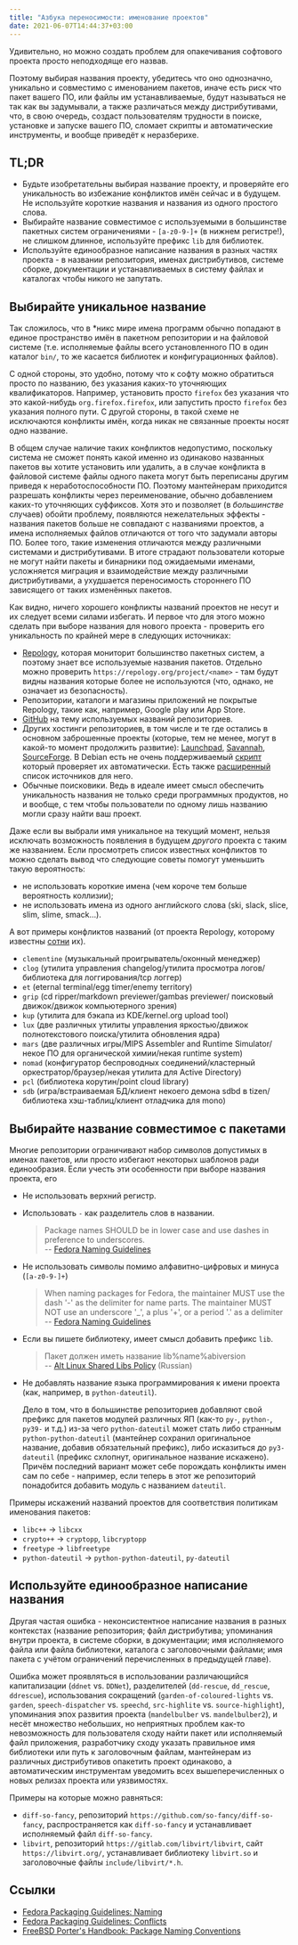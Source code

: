 ```yaml
---
title: "Азбука переносимости: именование проектов"
date: 2021-06-07T14:44:37+03:00
---
```


Удивительно, но можно создать проблем для опакечивания софтового
проекта просто неподходяще его назвав.

Поэтому выбирая названия проекту, убедитесь что оно однозначно,
уникально и совместимо с именованием пакетов, иначе есть риск что
пакет вашего ПО, или файлы им устанавливаемые, будут называться не
так как вы задумывали, а также различаться между дистрибутивами,
что, в свою очередь, создаст пользователям трудности в поиске,
установке и запуске вашего ПО, сломает скрипты и автоматические
инструменты, и вообще приведёт к неразберихе.

<!--more-->

## TL;DR

- Будьте изобретательны выбирая название проекту, и проверяйте его
  уникальность во избежание конфликтов имён сейчас и в будущем.
  Не используйте короткие названия и названия из одного простого
  слова.
- Выбирайте название совместимое с используемыми в большинстве
  пакетных систем ограничениями - `[a-z0-9-]+` (в нижнем регистре!),
  не слишком длинное, используйте префикс `lib` для библиотек.
- Используйте единообразное написание названия в разных частях
  проекта - в названии репозитория, именах дистрибутивов, системе
  сборке, документации и устанавливаемых в систему файлах и каталогах
  чтобы никого не запутать.

## Выбирайте уникальное название

Так сложилось, что в \*никс мире имена программ обычно попадают
в единое пространство имён в пакетном репозитории и на файловой
системе (т.е. исполняемые файлы всего установленного ПО в один
каталог `bin/`, то же касается библиотек и конфигурационных файлов).

С одной стороны, это удобно, потому что к софту можно обратиться
просто по названию, без указания каких-то уточняющих квалификаторов.
Например, установить просто `firefox` без указания что это какой-нибудь
`org.firefox.firefox`, или запустить просто `firefox` без указания
полного пути. С другой стороны, в такой схеме не исключаются конфликты
имён, когда никак не связанные проекты носят одно название.

В общем случае наличие таких конфликтов недопустимо, поскольку
система не сможет понять какой именно из одинаково названных пакетов
вы хотите установить или удалить, а в случае конфликта в файловой
системе файлы одного пакета могут быть переписаны другим приведя к
неработоспособности ПО. Поэтому мантейнерам приходится разрешать
конфликты через переименование, обычно добавлением каких-то уточняющих
суффиксов. Хотя это и позволяет (в *большинстве* случаев) обойти
проблему, появляются нежелательных эффекты - названия пакетов
больше не совпадают с названиями проектов, а имена исполняемых
файлов отличаются от того что задумали авторы ПО. Более того, такие
изменения отличаются между различными системами и дистрибутивами.
В итоге страдают пользователи которые не могут найти пакеты и бинарники
под ожидаемыми именами, усложняется миграция и взаимодействие между
различными дистрибутивами, а ухудшается переносимость стороннего ПО
зависящего от таких изменённых пакетов.

Как видно, ничего хорошего конфликты названий проектов не несут и 
их следует всеми силами избегать. И первое что для этого можно
сделать при выборе названия для нового проекта - проверить его
уникальность по крайней мере в следующих источниках:
- [Repology](https://repology.org/projects/), которая мониторит
  большинство пакетных систем, а поэтому знает все используемые
  названия пакетов. Отдельно можно проверить
  `https://repology.org/project/<name>` - там будут видны названия
  которые более не используются (что, однако, не означает из
  безопасность).
- Репозитории, каталоги и магазины приложений не покрытые Repology,
  такие как, например, Google play или App Store.
- [GitHub](https://github.com/search/advanced?type=Repositories)
  на тему используемых названий репозиториев.
- Других хостинги репозиториев, в том числе и те где остались в
  основном заброшенные проекты (которые, тем не менее, могут в
  какой-то момент продолжить развитие):
  [Launchpad](https://launchpad.net/),
  [Savannah](https://savannah.nongnu.org/),
  [SourceForge](https://sourceforge.net/).
  В Debian есть не очень поддерживаемый
  [скрипт](https://github.com/Debian/devscripts/blob/master/scripts/namecheck.pl)
  который проверяет их автоматически. Есть также
  [расширенный](https://www.linux.org.ru/forum/talks/16120740?cid=16123711)
  список источников для него.
- Обычные поисковики. Ведь в идеале имеет смысл обеспечить уникальность
  названия не только среди программных продуктов, но и вообще, с тем
  чтобы пользователи по одному лишь названию могли сразу найти ваш
  проект.

Даже если вы выбрали имя уникальное на текущий момент, нельзя исключать
возможность появления в будущем *другого* проекта с таким же названием.
Если просмотреть список известных конфликтов то можно сделать вывод
что следующие советы помогут уменьшить такую вероятность:
- не использовать короткие имена (чем короче тем больше вероятность
  коллизии);
- не использовать имена из одного английского слова (ski, slack,
  slice, slim, slime, smack…).

А вот примеры конфликтов названий (от проекта Repology, которому
известны
[сотни](https://github.com/repology/repology-rules/tree/master/850.split-ambiguities)
их).

- `clementine` (музыкальный проигрыватель/оконный менеджер)
- `clog` (утилита управления changelog/утилита просмотра логов/библиотека
  для логгирования/tcp логгер)
- `et` (eternal terminal/egg timer/enemy territory)
- `grip` (cd ripper/markdown previewer/gambas previewer/
  поисковый движок/движок компьютерного зрения)
- `kup` (утилита для бэкапа из KDE/kernel.org upload tool)
- `lux` (две различных утилиты управления яркостью/движок полнотекстового
  поиска/утилита обновления ядра)
- `mars` (две различных игры/MIPS Assembler and Runtime Simulator/
  некое ПО для органической химии/некая runtime system)
- `nomad` (конфигуратор беспроводных соединений/кластерный
  оркестратор/браузер/некая утилита для Active Directory)
- `pcl` (библиотека корутин/point cloud library)
- `sdb` (игра/встраиваемая БД/клиент некоего демона sdbd в tizen/библиотека хэш-таблиц/клиент отладчика для mono)

## Выбирайте название совместимое с пакетами

Многие репозитории ограничивают набор символов допустимых в именах
пакетов, или просто избегают некоторых шаблонов ради единообразия.
Если учесть эти особенности при выборе названия проекта, его

- Не использовать верхний регистр.
- Использовать `-` как разделитель слов в названии.
  > Package names SHOULD be in lower case and use dashes in preference
  > to underscores. \
  > -- [Fedora Naming Guidelines](https://docs.fedoraproject.org/en-US/packaging-guidelines/Naming/)
- Не использовать символы помимо алфавитно-цифровых и минуса (`[a-z0-9-]+`)
  > When naming packages for Fedora, the maintainer MUST use the dash
  > '-' as the delimiter for name parts. The maintainer MUST NOT use
  > an underscore '\_', a plus '+', or a period '.' as a delimiter \
  > -- [Fedora Naming Guidelines](https://docs.fedoraproject.org/en-US/packaging-guidelines/Naming/)
- Если вы пишете библиотеку, имеет смысл добавить префикс `lib`.
  > Пакет должен иметь название lib%name%abiversion \
  > -- [Alt Linux Shared Libs Policy](https://www.altlinux.org/Shared_Libs_Policy) (Russian)
- Не добавлять название языка программирования к имени проекта (как,
  например, в `python-dateutil`).

  Дело в том, что в большинстве репозиториев добавляют свой префикс
  для пакетов модулей различных ЯП (как-то `py-`, `python-`, `py39-`
  и т.д.) из-за чего `python-dateutil` может стать либо странным
  `python-python-dateutil` (мантейнер сохранил оригинальное название,
  добавив обязательный префикс), либо исказиться до `py3-dateutil`
  (префикс схлопнут, оригинальное название искажено). Причём последний
  вариант может себе порождать конфликты имен сам по себе - например,
  если теперь в этот же репозиторий понадобится добавить модуль c
  названием `dateutil`.

Примеры искажений названий проектов для соответствия политикам
именования пакетов:
- `libc++` → `libcxx`
- `crypto++` → `cryptopp`, `libcryptopp`
- `freetype` → `libfreetype`
- `python-dateutil` → `python-python-dateutil`, `py-dateutil`

## Используйте единообразное написание названия

Другая частая ошибка - неконсистентное написание названия в разных
контекстах (название репозитория; файл дистрибутива; упоминания
внутри проекта, в системе сборки, в документации; имя исполняемого
файла или файла библиотеки, каталога с заголовочными файлами; имя
пакета с учётом ограничений перечисленных в предыдущей главе).

Ошибка может проявляться в использовании различающийся капитализации
(`ddnet` vs. `DDNet`), разделителей (`dd-rescue`, `dd_rescue`,
`ddrescue`), использования сокращений (`garden-of-coloured-lights`
vs. `garden`, `speech-dispatcher` vs. `speechd`, `src-highlite` vs.
`source-highlight`), упоминания эпох развития проекта (`mandelbulber`
vs. `mandelbulber2`), и несёт множество небольших, но неприятных
проблем как-то невозможность для пользователя сходу найти пакет или
исполняемый файл приложения, разработчику сходу указать правильное
имя библиотеки или путь к заголовочным файлам, мантейнерам из различных
дистрибутивов опакетить проект одинаково, а автоматическим инструментам
уведомить всех вышеперечисленных о новых релизах проекта или уязвимостях.

Примеры на которые можно равняться:
- `diff-so-fancy`, репозиторий `https://github.com/so-fancy/diff-so-fancy`,
  распространяется как `diff-so-fancy` и устанавливает исполняемый
  файл `diff-so-fancy`.
- `libvirt`, репозиторий `https://gitlab.com/libvirt/libvirt`, сайт
  `https://libvirt.org/`, устанавливает библиотеку `libvirt.so` и
  заголовочные файлы `include/libvirt/*.h`.

## Ссылки

- [Fedora Packaging Guidelines: Naming](https://docs.fedoraproject.org/en-US/packaging-guidelines/Naming/)
- [Fedora Packaging Guidelines: Conflicts](https://docs.fedoraproject.org/en-US/packaging-guidelines/Conflicts/)
- [FreeBSD Porter's Handbook: Package Naming Conventions](https://docs.freebsd.org/en/books/porters-handbook/makefiles/#porting-pkgname)
